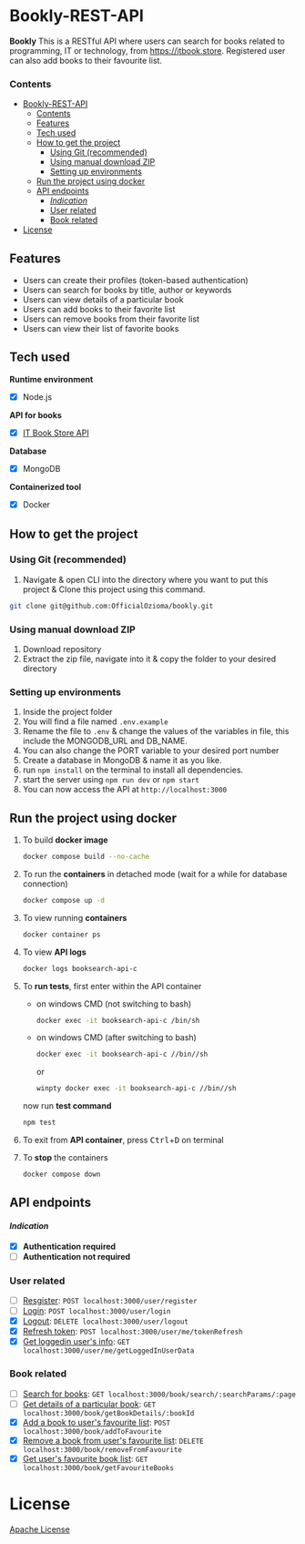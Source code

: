 # Bookly-REST-API

**Bookly** This is a RESTful API where users can search for books related to programming, IT or technology, from <https://itbook.store>. Registered user can also add books to their favourite list.

### Contents

- [Bookly-REST-API](#bookly-rest-api)
    - [Contents](#contents)
  - [Features](#features)
  - [Tech used](#tech-used)
  - [How to get the project](#how-to-get-the-project)
    - [Using Git (recommended)](#using-git-recommended)
    - [Using manual download ZIP](#using-manual-download-zip)
    - [Setting up environments](#setting-up-environments)
  - [Run the project using docker](#run-the-project-using-docker)
  - [API endpoints](#api-endpoints)
      - [*Indication*](#indication)
    - [User related](#user-related)
    - [Book related](#book-related)
- [License](#license)

## Features

- Users can create their profiles (token-based authentication)
- Users can search for books by title, author or keywords
- Users can view details of a particular book
- Users can add books to their favorite list
- Users can remove books from their favorite list
- Users can view their list of favorite books

## Tech used

**Runtime environment**

- [x] Node.js

**API for books**

- [x] [IT Book Store API](https://api.itbook.store/)

**Database**

- [x] MongoDB

**Containerized tool**

- [x] Docker

## How to get the project

### Using Git (recommended)

1. Navigate & open CLI into the directory where you want to put this project & Clone this project using this command.

```bash
git clone git@github.com:OfficialOzioma/bookly.git
```

### Using manual download ZIP

1. Download repository
2. Extract the zip file, navigate into it & copy the folder to your desired directory

### Setting up environments

1. Inside the project folder
2. You will find a file named `.env.example`
3. Rename the file to `.env` & change the values of the variables in file, this include the MONGODB_URL and DB_NAME.
4. You can also change the PORT variable to your desired port number
5. Create a database in MongoDB & name it as you like.
6. run `npm install` on the terminal to install all dependencies.
7. start the server using `npm run dev` or `npm start`
8. You can now access the API at `http://localhost:3000`

## Run the project using docker

1. To build **docker image**

    ```bash
    docker compose build --no-cache
    ```

2. To run the **containers** in detached mode (wait for a while for database connection)

    ```bash
    docker compose up -d
    ```

3. To view running **containers**

    ```bash
    docker container ps
    ```

4. To view **API logs**

    ```bash
    docker logs booksearch-api-c
    ```

5. To **run tests**, first enter within the API container
   - on windows CMD (not switching to bash)

        ```bash
        docker exec -it booksearch-api-c /bin/sh
        ```

   - on windows CMD (after switching to bash)

        ```bash
        docker exec -it booksearch-api-c //bin//sh
        ```

        or

        ```bash
        winpty docker exec -it booksearch-api-c //bin//sh
        ```

    now run **test command**

    ```bash
    npm test
    ```

6. To exit from **API container**, press <kbd>Ctrl</kbd>+<kbd>D</kbd> on terminal

7. To **stop** the containers

    ```bash
    docker compose down
    ```

## API endpoints

#### *Indication*

- [x] **Authentication required**
- [ ] **Authentication not required**

### User related

- [ ] [Resgister](docs/user/register.md): `POST localhost:3000/user/register`
- [ ] [Login](docs/user/login.md): `POST localhost:3000/user/login`
- [x] [Logout](docs/user/logout.md): `DELETE localhost:3000/user/logout`
- [x] [Refresh token](docs/user/refreshToken.md): `POST localhost:3000/user/me/tokenRefresh`
- [x] [Get loggedin user's info](docs/user/getLoggedInUserData.md): `GET localhost:3000/user/me/getLoggedInUserData`

### Book related

- [ ] [Search for books](docs/book/searchBook.md): `GET localhost:3000/book/search/:searchParams/:page`
- [ ] [Get details of a particular book](docs/book/getDetailsOfABook.md): `GET localhost:3000/book/getBookDetails/:bookId`
- [x] [Add a book to user's favourite list](docs/book/addBookToFavourite.md): `POST localhost:3000/book/addToFavourite`
- [x] [Remove a book from user's favourite list](docs/book/removeBookFromFavourite.md): `DELETE localhost:3000/book/removeFromFavourite`
- [x] [Get user's favourite book list](docs/book/getUserFavouriteBookList.md): `GET localhost:3000/book/getFavouriteBooks`

# License

[Apache License]([LICENSE](http://www.apache.org/licenses/LICENSE-2.0))
